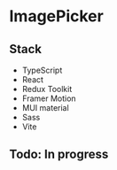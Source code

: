 # ImagePicker

## Stack
* TypeScript
* React
* Redux Toolkit
* Framer Motion
* MUI material
* Sass
* Vite
## Todo: In progress
